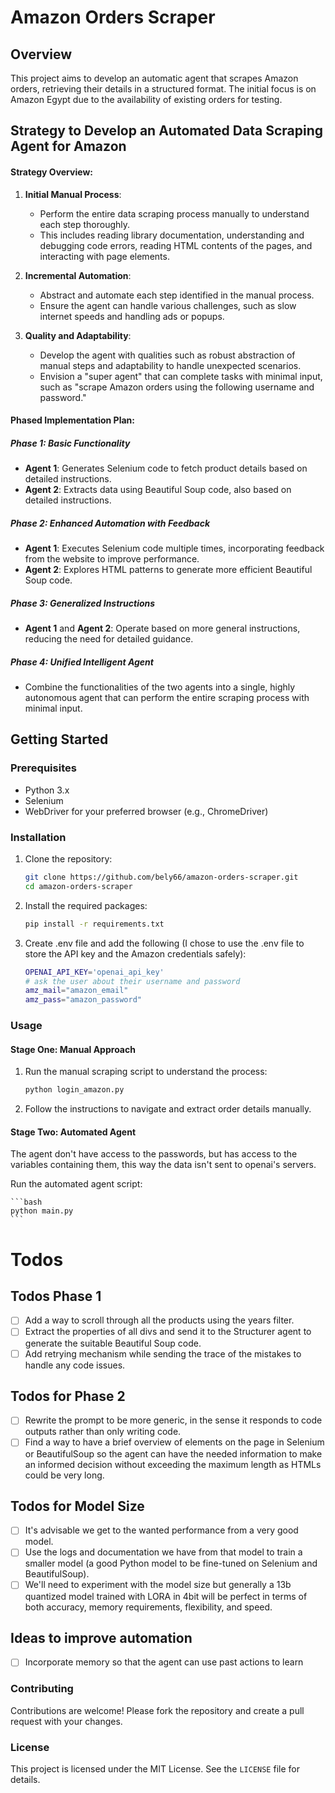# Amazon Orders Scraper

## Overview

This project aims to develop an automatic agent that scrapes Amazon orders, retrieving their details in a structured format. The initial focus is on Amazon Egypt due to the availability of existing orders for testing.

## Strategy to Develop an Automated Data Scraping Agent for Amazon

#### Strategy Overview:
1. **Initial Manual Process**:
   - Perform the entire data scraping process manually to understand each step thoroughly.
   - This includes reading library documentation, understanding and debugging code errors, reading HTML contents of the pages, and interacting with page elements.

2. **Incremental Automation**:
   - Abstract and automate each step identified in the manual process.
   - Ensure the agent can handle various challenges, such as slow internet speeds and handling ads or popups.

3. **Quality and Adaptability**:
   - Develop the agent with qualities such as robust abstraction of manual steps and adaptability to handle unexpected scenarios.
   - Envision a "super agent" that can complete tasks with minimal input, such as "scrape Amazon orders using the following username and password."

#### Phased Implementation Plan:

##### Phase 1: Basic Functionality
- **Agent 1**: Generates Selenium code to fetch product details based on detailed instructions.
- **Agent 2**: Extracts data using Beautiful Soup code, also based on detailed instructions.

##### Phase 2: Enhanced Automation with Feedback
- **Agent 1**: Executes Selenium code multiple times, incorporating feedback from the website to improve performance.
- **Agent 2**: Explores HTML patterns to generate more efficient Beautiful Soup code.

##### Phase 3: Generalized Instructions
- **Agent 1** and **Agent 2**: Operate based on more general instructions, reducing the need for detailed guidance.

##### Phase 4: Unified Intelligent Agent
- Combine the functionalities of the two agents into a single, highly autonomous agent that can perform the entire scraping process with minimal input.


## Getting Started

### Prerequisites

- Python 3.x
- Selenium
- WebDriver for your preferred browser (e.g., ChromeDriver)

### Installation

1. Clone the repository:
    ```bash
    git clone https://github.com/bely66/amazon-orders-scraper.git
    cd amazon-orders-scraper
    ```

2. Install the required packages:
    ```bash
    pip install -r requirements.txt
    ```
3. Create .env file and add the following (I chose to use the .env file to store the API key and the Amazon credentials safely):
    ```bash
    OPENAI_API_KEY='openai_api_key'
    # ask the user about their username and password
    amz_mail="amazon_email"
    amz_pass="amazon_password"
    ```


### Usage

#### Stage One: Manual Approach

1. Run the manual scraping script to understand the process:
    ```bash
    python login_amazon.py
    ```

2. Follow the instructions to navigate and extract order details manually.

#### Stage Two: Automated Agent

The agent don't have access to the passwords, but has access to the variables containing them, this way the data isn't sent to openai's servers.

Run the automated agent script:

    ```bash
    python main.py
    ```

# Todos

## Todos Phase 1

- [ ] Add a way to scroll through all the products using the years filter.
- [ ] Extract the properties of all divs and send it to the Structurer agent to generate the suitable Beautiful Soup code.
- [ ] Add retrying mechanism while sending the trace of the mistakes to handle any code issues.

## Todos for Phase 2

- [ ] Rewrite the prompt to be more generic, in the sense it responds to code outputs rather than only writing code.
- [ ] Find a way to have a brief overview of elements on the page in Selenium or BeautifulSoup so the agent can have the needed information to make an informed decision without exceeding the maximum length as HTMLs could be very long.

## Todos for Model Size

- [ ] It's advisable we get to the wanted performance from a very good model.
- [ ] Use the logs and documentation we have from that model to train a smaller model (a good Python model to be fine-tuned on Selenium and BeautifulSoup).
- [ ] We'll need to experiment with the model size but generally a 13b quantized model trained with LORA in 4bit will be perfect in terms of both accuracy, memory requirements, flexibility, and speed.

## Ideas to improve automation
- [ ] Incorporate memory so that the agent can use past actions to learn

### Contributing

Contributions are welcome! Please fork the repository and create a pull request with your changes.

### License

This project is licensed under the MIT License. See the `LICENSE` file for details.
